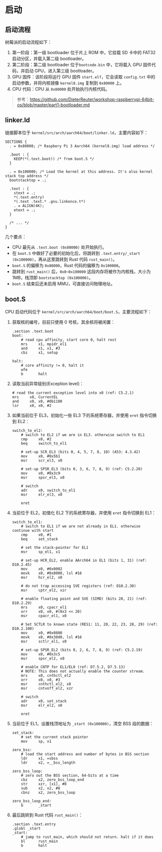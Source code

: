 # 启动

## 启动流程

树莓派的启动流程如下：

1. 第一阶段：第一级 bootloader 位于片上 ROM 中，它挂载 SD 卡中的 FAT32 启动分区，并载入第二级 bootloader。
2. 第二阶段：第二级 bootloader 位于`bootcode.bin` 中，它将载入 GPU 固件代码，并启动 GPU，进入第三级 bootloader。
3. GPU 固件：该阶段将运行 GPU 固件 `start.elf`，它会读取 `config.txt` 中的启动参数，并将内核镜像 `kernel8.img` 复制到 `0x80000` 上。
4. CPU 代码：CPU 从 `0x80000` 处开始执行内核代码。

> 参考：https://github.com/DieterReuter/workshop-raspberrypi-64bit-os/blob/master/part1-bootloader.md

## linker.ld

链接脚本位于 `kernel/src/arch/aarch64/boot/linker.ld`，主要内容如下：

```
SECTIONS {
  . = 0x80000; /* Raspbery Pi 3 Aarch64 (kernel8.img) load address */

  .boot : {
    KEEP(*(.text.boot)) /* from boot.S */
  }

  . = 0x100000; /* Load the kernel at this address. It's also kernel stack top address */
  bootstacktop = .;

  .text : {
    stext = .;
    *(.text.entry)
    *(.text .text.* .gnu.linkonce.t*)
    . = ALIGN(4K);
    etext = .;
  }

  /* ... */
}
```

几个要点：

* CPU 最先从 `.text.boot (0x80000)` 处开始执行。
* 在 `boot.S` 中做好了必要的初始化后，将跳转到 `.text.entry/_start (0x100000)`，再从这里跳转到 Rust 代码 `rust_main()`。
* `boot.S` 的偏移为 `0x80000`，Rust 代码的偏移为 `0x100000`。
* 跳转到 `rust_main()` 后，`0x0~0x100000` 这段内存将被作为内核栈，大小为 1MB，栈顶即 `bootstacktop (0x100000)`。
* `boot.S` 结束后还未启用 MMU，可直接访问物理地址。

## boot.S

CPU 启动代码位于 `kernel/src/arch/aarch64/boot/boot.S`，主要流程如下：

1. 获取核的编号，目前只使用 0 号核，其余核将被闲置：

    ```armasm
    .section .text.boot
    boot:
        # read cpu affinity, start core 0, halt rest
        mrs     x1, mpidr_el1
        and     x1, x1, #3
        cbz     x1, setup

    halt:
        # core affinity != 0, halt it
        wfe
        b       halt
    ```

2. 读取当前异常级别(Exception level)：

    ```armasm
    # read the current exception level into x0 (ref: C5.2.1)
    mrs     x0, CurrentEL
    and     x0, x0, #0b1100
    lsr     x0, x0, #2
    ```

3. 如果当前位于 EL3，初始化一些 EL3 下的系统寄存器，并使用 `eret` 指令切换到 EL2：

    ```armasm
    switch_to_el2:
        # switch to EL2 if we are in EL3. otherwise switch to EL1
        cmp     x0, #2
        beq     switch_to_el1

        # set-up SCR_EL3 (bits 0, 4, 5, 7, 8, 10) (A53: 4.3.42)
        mov     x0, #0x5b1
        msr     scr_el3, x0

        # set-up SPSR_EL3 (bits 0, 3, 6, 7, 8, 9) (ref: C5.2.20)
        mov     x0, #0x3c9
        msr     spsr_el3, x0

        # switch
        adr     x0, switch_to_el1
        msr     elr_el3, x0

        eret
    ```

4. 当前位于 EL2，初值化 EL2 下的系统寄存器，并使用 `eret` 指令切换到 EL1：

    ```armasm
    switch_to_el1:
        # switch to EL1 if we are not already in EL1. otherwise continue with start
        cmp     x0, #1
        beq     set_stack

        # set the stack-pointer for EL1
        msr     sp_el1, x1

        # set-up HCR_EL2, enable AArch64 in EL1 (bits 1, 31) (ref: D10.2.45)
        mov     x0, #0x0002
        movk    x0, #0x8000, lsl #16
        msr     hcr_el2, x0

        # do not trap accessing SVE registers (ref: D10.2.30)
        msr     cptr_el2, xzr

        # enable floating point and SVE (SIMD) (bits 20, 21) (ref: D10.2.29)
        mrs     x0, cpacr_el1
        orr     x0, x0, #(0x3 << 20)
        msr     cpacr_el1, x0

        # Set SCTLR to known state (RES1: 11, 20, 22, 23, 28, 29) (ref: D10.2.100)
        mov     x0, #0x0800
        movk    x0, #0x30d0, lsl #16
        msr     sctlr_el1, x0

        # set-up SPSR_EL2 (bits 0, 2, 6, 7, 8, 9) (ref: C5.2.19)
        mov     x0, #0x3c5
        msr     spsr_el2, x0

        # enable CNTP for EL1/EL0 (ref: D7.5.2, D7.5.13)
        # NOTE: This does not actually enable the counter stream.
        mrs     x0, cnthctl_el2
        orr     x0, x0, #3
        msr     cnthctl_el2, x0
        msr     cntvoff_el2, xzr

        # switch
        adr     x0, set_stack
        msr     elr_el2, x0

        eret
    ```

5. 当前位于 EL1，设置栈顶地址为 `_start (0x100000)`，清空 BSS 段的数据：

    ```armasm
    set_stack:
        # set the current stack pointer
        mov     sp, x1

    zero_bss:
        # load the start address and number of bytes in BSS section
        ldr     x1, =sbss
        ldr     x2, =__bss_length

    zero_bss_loop:
        # zero out the BSS section, 64-bits at a time
        cbz     x2, zero_bss_loop_end
        str     xzr, [x1], #8
        sub     x2, x2, #8
        cbnz    x2, zero_bss_loop

    zero_bss_loop_end:
        b       _start
    ```

6. 最后跳转到 Rust 代码 `rust_main()`：

    ```armasm
    .section .text.entry
    .globl _start
    _start:
        # jump to rust_main, which should not return. halt if it does
        bl      rust_main
        b       halt
    ```

